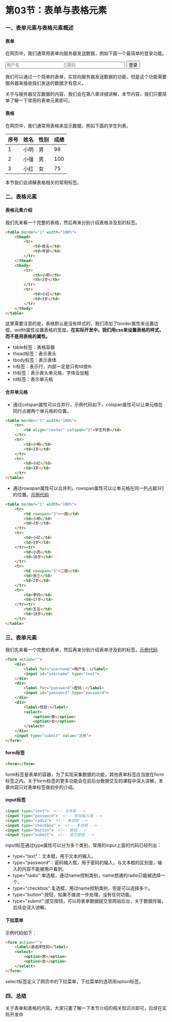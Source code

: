 # 第03节：表单与表格元素

### 一、表单元素与表格元素概述

#### 表单

在网页中，我们通常用表单向服务器发送数据，例如下面一个最简单的登录功能。

<form>
<input placeholder="用户名">
<input placeholder="密码">
<button>登录</button>
</form>

我们可以通过一个简单的表单，实现向服务器发送数据的功能，但是这个功能需要服务器来接收我们发送的数据才有意义。

关于与服务器交互数据的内容，我们会在第八章详细讲解，本节内容，我们只要简单了解一下常用的表单元素即可。

#### 表格

在网页中，我们通常用表格来显示数据，例如下面的学生列表。

|序号|姓名|性别|成绩|
|---|----|----|---|
|1|小明|男|98|
|2|小强|男|100|
|3|小红|女|75|

本节我们会讲解表格相关的常用标签。


### 二、表格元素

#### 表格元素介绍

我们先来看一个完整的表格，然后再来分别介绍表格涉及到的标签。

``` html
<table border="1" width="100%">
    <thead>
        <tr>
            <td>姓名</td>
            <td>年龄</td>
        </tr>
    </thead>
    <tbody>
        <tr>
            <th>小明</th>
            <th>2岁</th>
        </tr>
        <tr>
            <td>小红</td>
            <td>3岁</td>
        </tr>
    </tbody>
</table>
```

这里需要注意的是，表格默认是没有样式的，我们添加了border属性来设置边框，width属性设置表格的宽度。**在实际开发中，我们用css来设置表格的样式，而不是用表格的属性。**

* table标签：表格容器
* thead标签：表示表头
* tbody标签：表示表体
* tr标签：表示行，内部一定是只有td或th
* th标签：表示表头单元格，字体会加粗
* td标签：表示单元格

#### 合并单元格

* 通过colspan属性可以合并行，示例代码如下，colspan属性可以让单元格在同行占据两个单元格的位置。

``` html
<table border="1" width="100%">
    <tr>
        <td align="center" colspan="2">学生列表</td>
    </tr>
    <tr>
        <td>小明</td>
        <td>2岁</td>
    </tr>
    <tr>
        <td>小红</td>
        <td>3岁</td>
    </tr>
</table>
```

* 通过rowspan属性可以合并列，rowspan属性可以让单元格在同一列占据3行的位置。[示例代码](https://github.com/xiaozhoulee/xiaozhou-examples/tree/master/01-网页重构/第03节：表单与表格元素/demo01.html)

``` html
<table border="1" width="100%">
    <tr>
        <td rowspan="3">一班</td>
        <td>小明</td>
        <td>2岁</td>
    </tr>
    <tr>
        <td>小红</td>
        <td>3岁</td>
    </tr><tr>
        <td>小亮</td>
        <td>16岁</td>
    </tr>
    <tr>
        <td rowspan="3">二班</td>
        <td>张三</td>
        <td>2岁</td>
    </tr>
    <tr>
        <td>李四</td>
        <td>17岁</td>
    </tr><tr>
        <td>王五</td>
        <td>18岁</td>
    </tr>
</table>
```


### 三、表单元素

我们先来看一个完整的表单，然后再来分别介绍表单涉及到的标签。[示例代码](https://github.com/xiaozhoulee/xiaozhou-examples/tree/master/01-网页重构/第03节：表单与表格元素/demo02.html)

``` html
<form action="">
    <div>
        <label for="username">用户名：</label>
        <input id="username" type="text">
    </div>
    <div>
        <label for="password">密码：</label>
        <input id="password" type="password">
    </div>
    <div>
        <label>性别:</label>
        <select>
            <option>男</option>
            <option>女</option>
        </select>
    </div>
    <input type="submit" value="注册">
</form>
```

#### form标签

``` html
<form></form>
```
form标签是表单的容器，为了实现采集数据的功能，其他表单标签应当放在form标签之内。关于form标签的更多功能会在前后台数据交互的课程中深入讲解，本章内容只对表单标签做初步的介绍。

#### input标签

``` html
<input type="text">  <!-- 文本框 -->
<input type="password">  <!-- 密码输入框 -->
<input type="radio">  <!-- 单选框 -->
<input type="checkbox" >  <!-- 复选框 -->
<input type="button">  <!-- 按钮 -->
<input type="submit">  <!-- 提交按钮 -->
```

input标签通过type属性可以分为多个类别，常用的input上面的代码已经列出：

* type="text"：文本框，用于文本的输入。
* type="password"：密码输入框，用于密码的输入，与文本框的区别是，输入的内容不能被用户看到。
* type="radio":单选框，通过name控制类别，name想通的radio只能被选择一个。
* type="checkbox":复选框，用过name控制类别，但是可以选择多个。
* type="button":按钮，如果不做进一步处理，没有任何功能。
* type="submit":提交按钮，可以将表单数据提交至网站后台，关于数据传输，后续会深入讲解。

#### 下拉菜单

示例代码如下：
``` html
<form action="">
    <label>请选择性别</label>
    <select>
        <option>男</option>
        <option>女</option>
    </select>
</form>
```
select标签定义了网页中的下拉菜单，下拉菜单的选项用option标签。



### 四、总结

关于表单和表格的内容，大家只要了解一下本节介绍的相关知识点即可，后续在实际开发中
